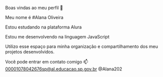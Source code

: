 Boas vindas ao meu perfil 💟

Meu nome é #Alana Oliveira

Estou estudando na plataforma Alura

Estou me desenvolvendo na linguagem JavaScript

Utilizo esse espaço para minha organização e compartilhamento dos meu projetos desenvolvidos.

Você pode entrar em contato comigo 📫
00001078042676sp@al.educacao.sp.gov.br
@Alana202 
